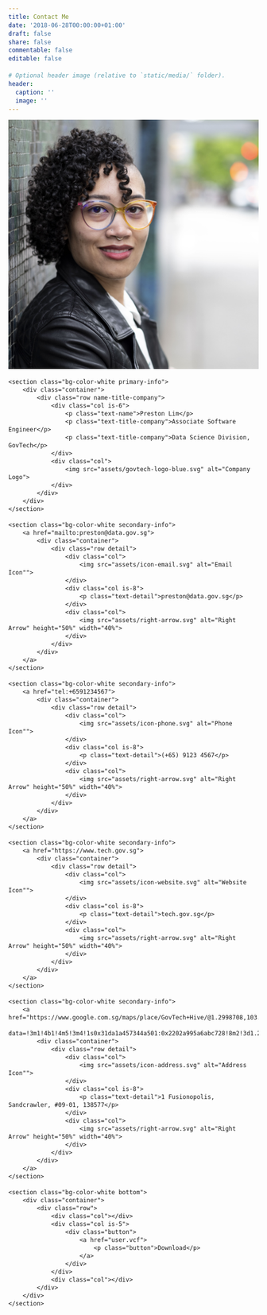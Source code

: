 ```yaml
---
title: Contact Me
date: '2018-06-28T00:00:00+01:00'
draft: false
share: false
commentable: false
editable: false

# Optional header image (relative to `static/media/` folder).
header:
  caption: ''
  image: ''
---
```

<head>
  <link rel="stylesheet" href="main.css">
  <link href='https://fonts.googleapis.com/css?family=Lato:200,300,400,700' rel='stylesheet' type='text/css'>
<link href="https://fonts.googleapis.com/css?family=Muli:200,300" rel="stylesheet">
  <meta name="viewport" content="width=device-width, initial-scale=1, shrink-to-fit=no">
</head>

<body>
	<section class="bg-color-grey banner">
		<div class="container">
			<div class="row">
				<div class="col"></div>
				<div class="col is-5">
					<img class="profile-pic" src="0215Allyson Stoll.jpg" alt="Profile Picture">
				</div>
				<div class="col"></div>
			</div>
		</div>
	</section>

	<section class="bg-color-white primary-info">
		<div class="container">
			<div class="row name-title-company">
				<div class="col is-6">
					<p class="text-name">Preston Lim</p>
					<p class="text-title-company">Associate Software Engineer</p>
					<p class="text-title-company">Data Science Division, GovTech</p>
				</div>
				<div class="col">
					<img src="assets/govtech-logo-blue.svg" alt="Company Logo">
				</div>
			</div>
		</div>
	</section>

	<section class="bg-color-white secondary-info">
		<a href="mailto:preston@data.gov.sg">
			<div class="container">
				<div class="row detail">
					<div class="col">
						<img src="assets/icon-email.svg" alt="Email Icon"">
					</div>
					<div class="col is-8">
						<p class="text-detail">preston@data.gov.sg</p>
					</div>
					<div class="col">
						<img src="assets/right-arrow.svg" alt="Right Arrow" height="50%" width="40%">
					</div>
				</div>
			</div>
		</a>
	</section>

	<section class="bg-color-white secondary-info">
		<a href="tel:+6591234567">
			<div class="container">
				<div class="row detail">
					<div class="col">
						<img src="assets/icon-phone.svg" alt="Phone Icon"">
					</div>
					<div class="col is-8">
						<p class="text-detail">(+65) 9123 4567</p>
					</div>
					<div class="col">
						<img src="assets/right-arrow.svg" alt="Right Arrow" height="50%" width="40%">
					</div>
				</div>
			</div>
		</a>
	</section>

	<section class="bg-color-white secondary-info">
		<a href="https://www.tech.gov.sg">
			<div class="container">
				<div class="row detail">
					<div class="col">
						<img src="assets/icon-website.svg" alt="Website Icon"">
					</div>
					<div class="col is-8">
						<p class="text-detail">tech.gov.sg</p>
					</div>
					<div class="col">
						<img src="assets/right-arrow.svg" alt="Right Arrow" height="50%" width="40%">
					</div>
				</div>
			</div>
		</a>
	</section>

	<section class="bg-color-white secondary-info">
		<a href="https://www.google.com.sg/maps/place/GovTech+Hive/@1.2998708,103.7871504,17z/
		data=!3m1!4b1!4m5!3m4!1s0x31da1a457344a501:0x2202a995a6abc728!8m2!3d1.2998708!4d103.7893391">
			<div class="container">
				<div class="row detail">
					<div class="col">
						<img src="assets/icon-address.svg" alt="Address Icon"">
					</div>
					<div class="col is-8">
						<p class="text-detail">1 Fusionopolis, Sandcrawler, #09-01, 138577</p>
					</div>
					<div class="col">
						<img src="assets/right-arrow.svg" alt="Right Arrow" height="50%" width="40%">
					</div>
				</div>
			</div>
		</a>
	</section>

	<section class="bg-color-white bottom">
		<div class="container">
			<div class="row">
				<div class="col"></div>
				<div class="col is-5">
					<div class="button">
						<a href="user.vcf">
							<p class="button">Download</p>
						</a>
					</div>
				</div>
				<div class="col"></div>
			</div>
		</div>
	</section>

</body>
